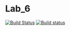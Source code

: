 # Lab_6
[![Build Status](https://travis-ci.org/BMSTU732/Lab_6.svg?branch=master)](https://travis-ci.org/BMSTU732/Lab_6)
[![Build status](https://ci.appveyor.com/api/projects/status/alghmu7qcj8md5gi?svg=true)](https://ci.appveyor.com/project/BMSTU732/Lab_6)
